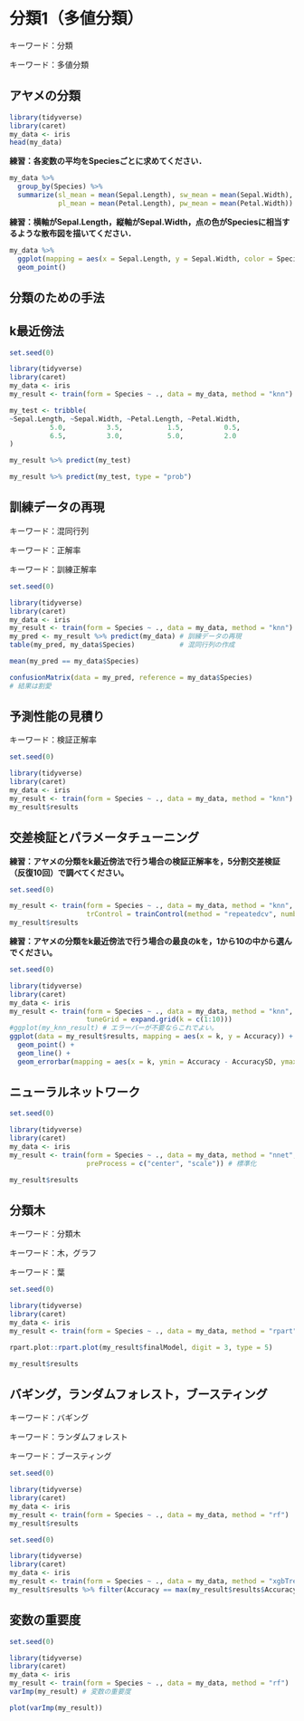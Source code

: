 
# 分類1（多値分類）

キーワード：分類

キーワード：多値分類

## アヤメの分類

```r
library(tidyverse)
library(caret)
my_data <- iris
head(my_data)
```

**練習：各変数の平均をSpeciesごとに求めてください．**

```r
my_data %>%
  group_by(Species) %>%
  summarize(sl_mean = mean(Sepal.Length), sw_mean = mean(Sepal.Width),
            pl_mean = mean(Petal.Length), pw_mean = mean(Petal.Width))
```

**練習：横軸がSepal.Length，縦軸がSepal.Width，点の色がSpeciesに相当するような散布図を描いてください．**

```r
my_data %>%
  ggplot(mapping = aes(x = Sepal.Length, y = Sepal.Width, color = Species)) +
  geom_point()
```

## 分類のための手法

## k最近傍法

```r
set.seed(0)
```

```r
library(tidyverse)
library(caret)
my_data <- iris
my_result <- train(form = Species ~ ., data = my_data, method = "knn")
```

```r
my_test <- tribble(
~Sepal.Length, ~Sepal.Width, ~Petal.Length, ~Petal.Width,
          5.0,          3.5,           1.5,          0.5,
          6.5,          3.0,           5.0,          2.0
)
```

```r
my_result %>% predict(my_test)
```

```r
my_result %>% predict(my_test, type = "prob")
```

## 訓練データの再現

キーワード：混同行列

キーワード：正解率

キーワード：訓練正解率

```r
set.seed(0)
```

```r
library(tidyverse)
library(caret)
my_data <- iris
my_result <- train(form = Species ~ ., data = my_data, method = "knn")
my_pred <- my_result %>% predict(my_data) # 訓練データの再現
table(my_pred, my_data$Species)           # 混同行列の作成
```

```r
mean(my_pred == my_data$Species)
```

```r
confusionMatrix(data = my_pred, reference = my_data$Species)
# 結果は割愛
```

## 予測性能の見積り

キーワード：検証正解率

```r
set.seed(0)
```

```r
library(tidyverse)
library(caret)
my_data <- iris
my_result <- train(form = Species ~ ., data = my_data, method = "knn")
my_result$results
```

## 交差検証とパラメータチューニング

**練習：アヤメの分類をk最近傍法で行う場合の検証正解率を，5分割交差検証（反復10回）で調べてください。**

```r
set.seed(0)
```

```r
my_result <- train(form = Species ~ ., data = my_data, method = "knn",
                   trControl = trainControl(method = "repeatedcv", number = "5", repeats = 10))
my_result$results
```

**練習：アヤメの分類をk最近傍法で行う場合の最良のkを，1から10の中から選んでください。**

```r
set.seed(0)
```

```r
library(tidyverse)
library(caret)
my_data <- iris
my_result <- train(form = Species ~ ., data = my_data, method = "knn",
                   tuneGrid = expand.grid(k = c(1:10)))
#ggplot(my_knn_result) # エラーバーが不要ならこれでよい。
ggplot(data = my_result$results, mapping = aes(x = k, y = Accuracy)) +
  geom_point() +
  geom_line() +
  geom_errorbar(mapping = aes(x = k, ymin = Accuracy - AccuracySD, ymax = Accuracy + AccuracySD), width = 0.2)
```

## ニューラルネットワーク

```r
set.seed(0)
```

```r
library(tidyverse)
library(caret)
my_data <- iris
my_result <- train(form = Species ~ ., data = my_data, method = "nnet",
                   preProcess = c("center", "scale")) # 標準化
```

```r
my_result$results
```

## 分類木

キーワード：分類木

キーワード：木，グラフ

キーワード：葉

```r
set.seed(0)
```

```r
library(tidyverse)
library(caret)
my_data <- iris
my_result <- train(form = Species ~ ., data = my_data, method = "rpart")
```

```r
rpart.plot::rpart.plot(my_result$finalModel, digit = 3, type = 5)
```

```r
my_result$results
```

## バギング，ランダムフォレスト，ブースティング

キーワード：バギング

キーワード：ランダムフォレスト

キーワード：ブースティング

```r
set.seed(0)
```

```r
library(tidyverse)
library(caret)
my_data <- iris
my_result <- train(form = Species ~ ., data = my_data, method = "rf")
my_result$results
```

```r
set.seed(0)
```

```r
library(tidyverse)
library(caret)
my_data <- iris
my_result <- train(form = Species ~ ., data = my_data, method = "xgbTree")
my_result$results %>% filter(Accuracy == max(my_result$results$Accuracy)) # 検証正解率が最大になるとき
```

## 変数の重要度

```r
set.seed(0)
```

```r
library(tidyverse)
library(caret)
my_data <- iris
my_result <- train(form = Species ~ ., data = my_data, method = "rf")
varImp(my_result) # 変数の重要度
```

```r
plot(varImp(my_result))
```
